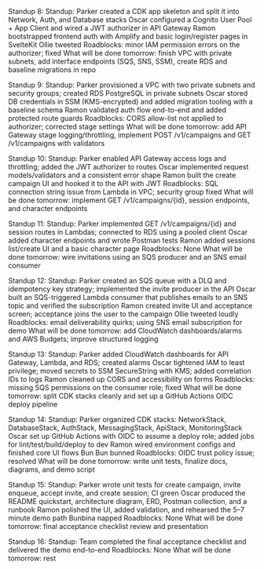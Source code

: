 Standup 8:
Standup:
Parker created a CDK app skeleton and split it into Network, Auth, and Database stacks
Oscar configured a Cognito User Pool + App Client and wired a JWT authorizer in API Gateway
Ramon bootstrapped frontend auth with Amplify and basic login/register pages in SvelteKit
Ollie tweeted
Roadblocks: minor IAM permission errors on the authorizer; fixed
What will be done tomorrow: finish VPC with private subnets, add interface endpoints (SQS, SNS, SSM), create RDS and baseline migrations in repo

Standup 9:
Standup:
Parker provisioned a VPC with two private subnets and security groups; created RDS PostgreSQL in private subnets
Oscar stored DB credentials in SSM (KMS-encrypted) and added migration tooling with a baseline schema
Ramon validated auth flow end-to-end and added protected route guards
Roadblocks: CORS allow-list not applied to authorizer; corrected stage settings
What will be done tomorrow: add API Gateway stage logging/throttling, implement POST /v1/campaigns and GET /v1/campaigns with validators

Standup 10:
Standup:
Parker enabled API Gateway access logs and throttling; added the JWT authorizer to routes
Oscar implemented request models/validators and a consistent error shape
Ramon built the create campaign UI and hooked it to the API with JWT
Roadblocks: SQL connection string issue from Lambda in VPC; security group fixed
What will be done tomorrow: implement GET /v1/campaigns/{id}, session endpoints, and character endpoints

Standup 11:
Standup:
Parker implemented GET /v1/campaigns/{id} and session routes in Lambdas; connected to RDS using a pooled client
Oscar added character endpoints and wrote Postman tests
Ramon added sessions list/create UI and a basic character page
Roadblocks: None
What will be done tomorrow: wire invitations using an SQS producer and an SNS email consumer

Standup 12:
Standup:
Parker created an SQS queue with a DLQ and idempotency key strategy; implemented the invite producer in the API
Oscar built an SQS-triggered Lambda consumer that publishes emails to an SNS topic and verified the subscription
Ramon created invite UI and acceptance screen; acceptance joins the user to the campaign
Ollie tweeted loudly
Roadblocks: email deliverability quirks; using SNS email subscription for demo
What will be done tomorrow: add CloudWatch dashboards/alarms and AWS Budgets; improve structured logging

Standup 13:
Standup:
Parker added CloudWatch dashboards for API Gateway, Lambda, and RDS; created alarms
Oscar tightened IAM to least privilege; moved secrets to SSM SecureString with KMS; added correlation IDs to logs
Ramon cleaned up CORS and accessibility on forms
Roadblocks: missing SQS permissions on the consumer role; fixed
What will be done tomorrow: split CDK stacks cleanly and set up a GitHub Actions OIDC deploy pipeline

Standup 14:
Standup:
Parker organized CDK stacks: NetworkStack, DatabaseStack, AuthStack, MessagingStack, ApiStack, MonitoringStack
Oscar set up GitHub Actions with OIDC to assume a deploy role; added jobs for lint/test/build/deploy to dev
Ramon wired environment configs and finished core UI flows
Bun Bun bunned
Roadblocks: OIDC trust policy issue; resolved
What will be done tomorrow: write unit tests, finalize docs, diagrams, and demo script

Standup 15:
Standup:
Parker wrote unit tests for create campaign, invite enqueue, accept invite, and create session; CI green
Oscar produced the README quickstart, architecture diagram, ERD, Postman collection, and a runbook
Ramon polished the UI, added validation, and rehearsed the 5–7 minute demo path
Bunbina napped
Roadblocks: None
What will be done tomorrow: final acceptance checklist review and presentation

Standup 16:
Standup:
Team completed the final acceptance checklist and delivered the demo end-to-end
Roadblocks: None
What will be done tomorrow: rest


